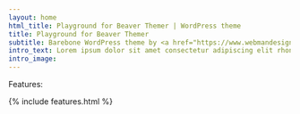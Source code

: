 ```yaml
---
layout: home
html_title: Playground for Beaver Themer | WordPress theme
title: Playground for Beaver Themer
subtitle: Barebone WordPress theme by <a href="https://www.webmandesign.eu">WebMan Design</a>
intro_text: Lorem ipsum dolor sit amet consectetur adipiscing elit rhoncus erat fringilla integer montes accumsan, scelerisque eros porta netus tellus luctus enim tortor sodales nulla feugiat.
intro_image:
---
```


Features:

{% include features.html %}
